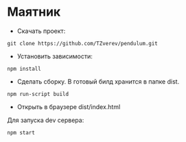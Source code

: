 # Маятник

- Скачать проект: 
```
git clone https://github.com/TZverev/pendulum.git
```
- Установить зависимости:
```
npm install
```
- Сделать сборку. В готовый билд хранится в папке dist. 
```
npm run-script build
```
- Открыть в браузере dist/index.html

Для запуска dev сервера:
```
npm start
```
